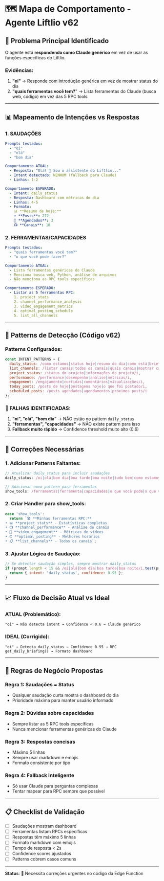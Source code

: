 # 🗺️ Mapa de Comportamento - Agente Liftlio v62

## 🔴 Problema Principal Identificado

O agente está **respondendo como Claude genérico** em vez de usar as funções específicas do Liftlio.

### Evidências:
1. **"oi"** → Responde com introdução genérica em vez de mostrar status do dia
2. **"quais ferramentas você tem?"** → Lista ferramentas do Claude (busca web, código) em vez das 5 RPC tools

---

## 📊 Mapeamento de Intenções vs Respostas

### 1. SAUDAÇÕES
```yaml
Prompts testados:
  - "oi"
  - "olá"
  - "bom dia"

Comportamento ATUAL:
  - Resposta: "Olá! 👋 Sou o assistente do Liftlio..."
  - Intent detectado: NENHUM (fallback para Claude)
  - Linhas: 1-2

Comportamento ESPERADO:
  - Intent: daily_status
  - Resposta: Dashboard com métricas do dia
  - Linhas: 4-5
  - Formato:
    📊 **Resumo de hoje:**
    ↑ **Posts**: 272
    📅 **Agendados**: 3
    📺 **Canais**: 18
```

### 2. FERRAMENTAS/CAPACIDADES
```yaml
Prompts testados:
  - "quais ferramentas você tem?"
  - "o que você pode fazer?"

Comportamento ATUAL:
  - Lista ferramentas genéricas do Claude
  - Menciona busca web, Python, análise de arquivos
  - Não menciona as RPC tools específicas

Comportamento ESPERADO:
  - Listar as 5 ferramentas RPC:
    1. project_stats
    2. channel_performance_analysis
    3. video_engagement_metrics
    4. optimal_posting_schedule
    5. list_all_channels
```

---

## 🧩 Patterns de Detecção (Código v62)

### Patterns Configurados:
```javascript
const INTENT_PATTERNS = {
  daily_status: /como estamos|status hoje|resumo do dia|como está|briefing/i,
  list_channels: /listar canais|todos os canais|quais canais|mostrar canais/i,
  project_status: /status do projeto|informações do projeto/i,
  performance: /performance|desempenho|análise|métricas/i,
  engagement: /engajamento|curtidas|comentários|visualizações/i,
  today_posts: /posts de hoje|postagens hoje|o que foi postado/i,
  scheduled_posts: /posts agendados|agendamentos|próximos posts/i
};
```

### 🚨 FALHAS IDENTIFICADAS:
1. **"oi", "olá", "bom dia"** → NÃO estão no pattern `daily_status`
2. **"ferramentas", "capacidades"** → NÃO existe pattern para isso
3. **Fallback muito rápido** → Confidence threshold muito alto (0.6)

---

## 🔧 Correções Necessárias

### 1. Adicionar Patterns Faltantes:
```javascript
// Atualizar daily_status para incluir saudações
daily_status: /oi|olá|bom dia|boa tarde|boa noite|tudo bem|como estamos|status hoje|resumo do dia|como está|briefing/i,

// Adicionar novo pattern para ferramentas
show_tools: /ferramentas|ferramenta|capacidades|o que você pode|o que vc pode|funcionalidades|suas funções/i,
```

### 2. Criar Handler para show_tools:
```javascript
case 'show_tools':
  return `🛠️ **Minhas ferramentas RPC:**
• 📊 **project_stats** - Estatísticas completas
• 📺 **channel_performance** - Análise de canais  
• 🎯 **video_engagement** - Métricas de vídeos
• ⏰ **optimal_posting** - Melhores horários
• 📋 **list_channels** - Todos os canais`;
```

### 3. Ajustar Lógica de Saudação:
```javascript
// Se detectar saudação simples, sempre mostrar daily_status
if (prompt.length < 15 && /oi|olá|bom dia|boa tarde|boa noite/i.test(prompt)) {
  return { intent: 'daily_status', confidence: 0.95 };
}
```

---

## 📈 Fluxo de Decisão Atual vs Ideal

### ATUAL (Problemático):
```
"oi" → Não detecta intent → Confidence < 0.6 → Claude genérico
```

### IDEAL (Corrigido):
```
"oi" → Detecta daily_status → Confidence 0.95 → RPC get_daily_briefing() → Formato dashboard
```

---

## 🎯 Regras de Negócio Propostas

### Regra 1: Saudações = Status
- Qualquer saudação curta mostra o dashboard do dia
- Prioridade máxima para manter usuário informado

### Regra 2: Dúvidas sobre capacidades
- Sempre listar as 5 RPC tools específicas
- Nunca mencionar ferramentas genéricas do Claude

### Regra 3: Respostas concisas
- Máximo 5 linhas
- Sempre usar markdown e emojis
- Formato consistente por tipo

### Regra 4: Fallback inteligente
- Só usar Claude para perguntas complexas
- Tentar mapear para RPC sempre que possível

---

## 📋 Checklist de Validação

- [ ] Saudações mostram dashboard
- [ ] Ferramentas listam RPCs específicas  
- [ ] Respostas têm máximo 5 linhas
- [ ] Formato markdown com emojis
- [ ] Tempo de resposta < 2s
- [ ] Confidence scores ajustados
- [ ] Patterns cobrem casos comuns

---

**Status**: 🔴 Necessita correções urgentes no código da Edge Function